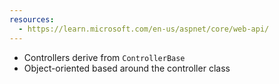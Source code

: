 ```yaml
---
resources:
  - https://learn.microsoft.com/en-us/aspnet/core/web-api/
---
```

- Controllers derive from `ControllerBase`
- Object-oriented based around the controller class